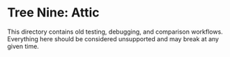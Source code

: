 # Tree Nine: Attic

This directory contains old testing, debugging, and comparison workflows. Everything here should be considered unsupported and may break at any given time.